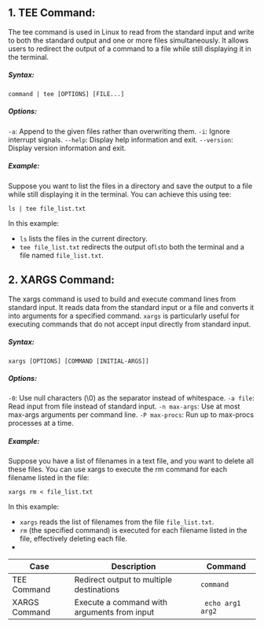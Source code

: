 ## 1. TEE Command:

The tee command is used in Linux to read from the standard input and write to both the standard output and
one or more files simultaneously. It allows users to redirect the output of a command to a file while still
displaying it in the terminal.

#####  Syntax:

```
command | tee [OPTIONS] [FILE...]
```

##### Options:

```-a```: Append to the given files rather than overwriting them.
```-i```: Ignore interrupt signals.
```--help```: Display help information and exit.
```--version```: Display version information and exit.

##### Example:
Suppose you want to list the files in a directory and save the output to a file while still displaying 
it in the terminal. You can achieve this using tee:

```
ls | tee file_list.txt
```

In this example:

* ```ls``` lists the files in the current directory.
* ```tee file_list.txt``` redirects the output of``` ls ```to both the terminal and a file named ```file_list.txt```.


## 2. XARGS Command:

The xargs command is used to build and execute command lines from standard input.
It reads data from the standard input or a file and converts it into arguments for a specified command.
```xargs``` is particularly useful for executing commands that do not accept input directly from standard input.

##### Syntax:

```
xargs [OPTIONS] [COMMAND [INITIAL-ARGS]]
```

##### Options:

```-0```: Use null characters (\0) as the separator instead of whitespace.
```-a file```: Read input from file instead of standard input.
```-n max-args```: Use at most max-args arguments per command line.
```-P max-procs```: Run up to max-procs processes at a time.


##### Example:
Suppose you have a list of filenames in a text file, and you want to delete all these files.
You can use xargs to execute the rm command for each filename listed in the file:

```
xargs rm < file_list.txt
```

In this example:

* ```xargs``` reads the list of filenames from the file ```file_list.txt```.
* ```rm``` (the specified command) is executed for each filename listed in the file, effectively deleting each file.
* 

| Case                                                                        | Description                                 | Command                        |
|-----------------------------------------------------------------------------|---------------------------------------------|--------------------------------|
| TEE Command                                                                 | Redirect output to multiple destinations    |``` command ```                       |
| XARGS Command                                                               | Execute a command with arguments from input | ``` echo arg1 arg2```                 |
